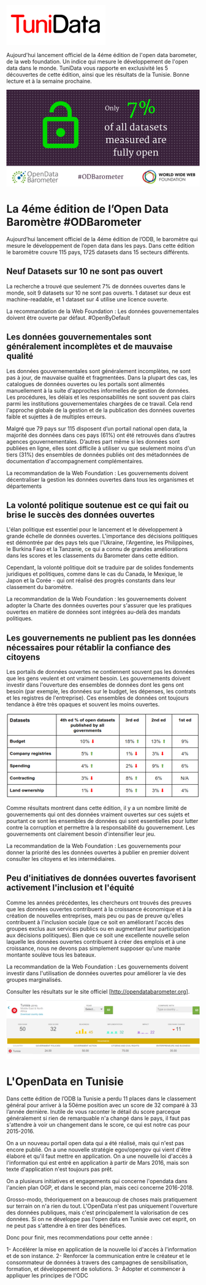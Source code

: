![TuniData Logo](pics/logo.png "TuniData, newsletter de la Data en Tunisie")

Aujourd'hui lancement officiel de la 4éme édition de l'open data barometer, de la web foundation. Un indice qui mesure le développement de l'open data dans le monde. TuniData vous rapporte en exclusivité les 5 découvertes de cette édition, ainsi que les résultats de la Tunisie. Bonne lecture et à la semaine prochaine.

![ODB Synthesis](pics/ODB.png "Only 7 % of all datasets measured are fully open")

La 4éme édition de l’Open Data Baromètre #ODBarometer
===

Aujourd’hui lancement officiel de la 4éme édition de l’ODB, le baromètre qui mesure le développement de l’open data dans les pays. Dans cette édition le baromètre couvre 115 pays, 1725 datasets dans 15 secteurs différents.


Neuf Datasets sur 10 ne sont pas ouvert
---

La recherche a trouvé que seulement 7% de données ouvertes dans le monde, soit 9 datasets sur 10 ne sont pas ouverts. 1 dataset sur deux est machine-readable, et 1 dataset sur 4 utilise une licence ouverte.

La recommandation de la Web Foundation : Les données gouvernementales doivent être ouverte par défaut. #OpenByDefault

Les données gouvernementales sont généralement incomplètes et de mauvaise qualité
---

Les données gouvernementales sont généralement incomplètes, ne sont pas à jour, de mauvaise qualité et fragmentées. Dans la plupart des cas, les catalogues de données ouvertes ou les portails sont alimentés manuellement à la suite d'approches informelles de gestion de données. Les procédures, les délais et les responsabilités ne sont souvent pas clairs parmi les institutions gouvernementales chargées de ce travail. Cela rend l'approche globale de la gestion et de la publication des données ouvertes faible et sujettes à de multiples erreurs.

Malgré que 79 pays sur 115 disposent d’un portail national open data, la majorité des données dans ces pays (61%) ont été retrouvés dans d’autres agences gouvernementales. D’autres part même si les données sont publiées en ligne, elles sont difficile à utiliser vu que seulement moins d'un tiers (31%) des ensembles de données publiés ont des métadonnées de documentation d'accompagnement complémentaires.

La recommandation de la Web Foundation : Les gouvernements doivent décentraliser la gestion les données ouvertes dans tous les organismes et départements

La volonté politique soutenue est ce qui fait ou brise le succès des données ouvertes
---

L'élan politique est essentiel pour le lancement et le développement à grande échelle de données ouvertes. L'importance des décisions politiques est démontrée par des pays tels que l'Ukraine, l'Argentine, les Philippines, le Burkina Faso et la Tanzanie, ce qui a connu de grandes améliorations dans les scores et les classements du Barometer dans cette édition.

Cependant, la volonté politique doit se traduire par de solides fondements juridiques et politiques, comme dans le cas du Canada, le Mexique, le Japon et la Corée - qui ont réalisé des progrès constants dans leur classement du baromètre.

La recommandation de la Web Foundation : les gouvernements doivent adopter la Charte des données ouvertes pour s'assurer que les pratiques ouvertes en matière de données sont intégrées au-delà des mandats politiques.

Les gouvernements ne publient pas les données nécessaires pour rétablir la confiance des citoyens
---

Les portails de données ouvertes ne contiennent souvent pas les données que les gens veulent et ont vraiment besoin. Les gouvernements doivent investir dans l'ouverture des ensembles de données dont les gens ont besoin (par exemple, les données sur le budget, les dépenses, les contrats et les registres de l'entreprise). Ces ensembles de données ont toujours tendance à être très opaques et souvent les moins ouvertes.

![Table 1](pics/Table1.png "Extrait de l'ODBarometer")

Comme résultats montrent dans cette édition, il y a un nombre limité de gouvernements qui ont des données vraiment ouvertes sur ces sujets et pourtant ce sont les ensembles de données qui sont essentielles pour lutter contre la corruption et permettre à la responsabilité du gouvernement. Les gouvernements ont clairement besoin d'intensifier leur jeu.

La recommandation de la Web Foundation : Les gouvernements pour donner la priorité des les données ouvertes à publier en premier doivent consulter les citoyens et les intermédiaires.

Peu d'initiatives de données ouvertes favorisent activement l'inclusion et l'équité
---

Comme les années précédentes, les chercheurs ont trouvés des preuves que les données ouvertes contribuent à la croissance économique et à la création de nouvelles entreprises, mais peu ou pas de preuve qu'elles contribuent à l'inclusion sociale (que ce soit en améliorant l'accès des groupes exclus aux services publics ou en augmentant leur participation aux décisions politiques). Bien que ce soit une excellente nouvelle selon laquelle les données ouvertes contribuent à créer des emplois et à une croissance, nous ne devons pas simplement supposer qu'une marée montante soulève tous les bateaux.

La recommandation de la Web Foundation : Les gouvernements doivent investir dans l'utilisation de données ouvertes pour améliorer la vie des groupes marginalisés.

Consulter les résultats sur le site officiel [http://opendatabarometer.org].

![ODBarometer et Tunisie](pics/ODB-TN.png "L'OpenData en Tunisie")

L'OpenData en Tunisie
===

Dans cette édition de l’ODB la Tunisie a perdu 11 places dans le classement général pour arriver à la 50éme position avec un score de 32 comparé à 33 l’année dernière. Inutile de vous raconter le détail du score parceque généralement si rien de remarquable n'a changé dans le pays, il faut pas s'attendre à voir un changement dans le score, ce qui est notre cas pour 2015-2016.

On a un nouveau portail open data qui a été réalisé, mais qui n'est pas encore publié. On a une nouvelle stratégie egov/opengov qui vient d'être élaboré et qu'il faut mettre en application. On a une nouvelle loi d'accès à l'information qui est entré en application à partir de Mars 2016, mais son texte d'application n'est toujours pas prêt.

On a plusieurs initiatives et engagements qui concerne l'opendata dans l'ancien plan OGP, et dans le second plan, mais ceci concerne 2016-2018.

Grosso-modo, théoriquement on a beaucoup de choses mais pratiquement sur terrain on n'a rien du tout. L'OpenData n'est pas uniquement l'ouverture des données publiques, mais c'est principalement la valorisation de ces données. Si on ne développe pas l'open data en Tunisie avec cet esprit, on ne peut pas s'attendre à en tirer des bénéfices.

Donc pour finir, mes recommendations pour cette année :

 1- Accélérer la mise en application de la nouvelle loi d'accès à l'information et de son instance.
 2- Renforcer la communication entre le créateur et le consommateur de données à travers des campagnes de sensibilisation, formation, et développement de solutions.
 3- Adopter et commencer à appliquer les principes de l'ODC
